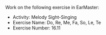 Work on the following exercise in EarMaster:
- Activity: Melody Sight-Singing
- Exercise Name: Do, Re, Me, Fa, So, Le, Te
- Exercise Number: 16.11
